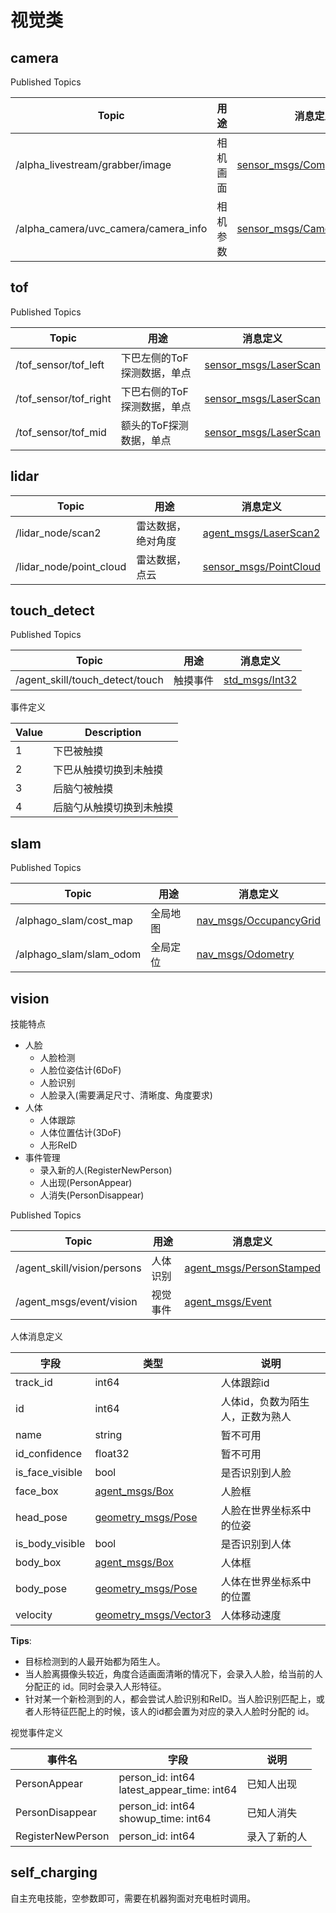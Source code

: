 # 视觉类

## camera

Published Topics

| Topic | 用途 | 消息定义 |
| --- | --- | --- |
| /alpha_livestream/grabber/image | 相机画面 | [sensor_msgs/CompressedImage](http://docs.ros.org/en/noetic/api/sensor_msgs/html/msg/CompressedImage.html) |
| /alpha_camera/uvc_camera/camera_info | 相机参数 | [sensor_msgs/CameraInfo](http://docs.ros.org/en/noetic/api/sensor_msgs/html/msg/CameraInfo.html) |

## tof

Published Topics

| Topic | 用途 | 消息定义 |
| --- | --- | --- |
| /tof_sensor/tof_left | 下巴左侧的ToF探测数据，单点 | [sensor_msgs/LaserScan](http://docs.ros.org/en/noetic/api/sensor_msgs/html/msg/LaserScan.html) |
| /tof_sensor/tof_right | 下巴右侧的ToF探测数据，单点 | [sensor_msgs/LaserScan](http://docs.ros.org/en/noetic/api/sensor_msgs/html/msg/LaserScan.html) |
| /tof_sensor/tof_mid | 额头的ToF探测数据，单点 | [sensor_msgs/LaserScan](http://docs.ros.org/en/noetic/api/sensor_msgs/html/msg/LaserScan.html) |

## lidar

| Topic | 用途 | 消息定义 |
| --- | --- | --- |
| /lidar_node/scan2 | 雷达数据，绝对角度 | [agent_msgs/LaserScan2](http://docs.ros.org/en/noetic/api/sensor_msgs/html/msg/LaserScan.html) |
| /lidar_node/point_cloud | 雷达数据，点云 | [sensor_msgs/PointCloud](http://docs.ros.org/en/noetic/api/sensor_msgs/html/msg/PointCloud.html) |

## touch_detect

Published Topics

| Topic | 用途 | 消息定义 |
| --- | --- | --- |
| /agent_skill/touch_detect/touch | 触摸事件 | [std_msgs/Int32](http://docs.ros.org/en/noetic/api/std_msgs/html/msg/Int32.html) |

事件定义

|Value| Description|
|---|---|
|1 | 下巴被触摸 |
|2 | 下巴从触摸切换到未触摸 |
|3 | 后脑勺被触摸 |
|4 | 后脑勺从触摸切换到未触摸 |

## slam

Published Topics

| Topic | 用途 | 消息定义 |
| --- | --- | --- |
| /alphago_slam/cost_map | 全局地图 | [nav_msgs/OccupancyGrid](https://docs.ros.org/en/noetic/api/nav_msgs/html/msg/OccupancyGrid.html) |
| /alphago_slam/slam_odom | 全局定位 | [nav_msgs/Odometry](http://docs.ros.org/en/noetic/api/nav_msgs/html/msg/Odometry.html) |

## vision

技能特点

- 人脸
  - 人脸检测
  - 人脸位姿估计(6DoF)
  - 人脸识别
  - 人脸录入(需要满足尺寸、清晰度、角度要求)
- 人体
  - 人体跟踪
  - 人体位置估计(3DoF)
  - 人形ReID
- 事件管理
  - 录入新的人(RegisterNewPerson)
  - 人出现(PersonAppear)
  - 人消失(PersonDisappear)

Published Topics

| Topic | 用途 | 消息定义 |
| --- | --- | --- |
| /agent_skill/vision/persons | 人体识别 | [agent_msgs/PersonStamped](https://github.com/AlphaDogDeveloper/agentos_sdk/tree/master/agent_msgs/msg/PersonInfoStamped.msg) |
| /agent_msgs/event/vision | 视觉事件 | [agent_msgs/Event](https://github.com/AlphaDogDeveloper/agentos_sdk/tree/master/agent_msgs/msg/Event.msg) |

人体消息定义

| 字段 | 类型 |  说明 |
| -------------- | -------------- |-------------- |
| track_id | int64 | 人体跟踪id |
| id | int64 | 人体id，负数为陌生人，正数为熟人 |
| name | string | 暂不可用 |
| id_confidence | float32 | 暂不可用 |
| is_face_visible | bool | 是否识别到人脸 |
| face_box | [agent_msgs/Box](https://github.com/AlphaDogDeveloper/agentos_sdk/tree/master/agent_msgs/msg/Box.msg) | 人脸框 |
| head_pose | [geometry_msgs/Pose](http://docs.ros.org/en/noetic/api/geometry_msgs/html/msg/Pose.html) | 人脸在世界坐标系中的位姿 |
| is_body_visible | bool | 是否识别到人体 |
| body_box | [agent_msgs/Box](https://github.com/AlphaDogDeveloper/agentos_sdk/tree/master/agent_msgs/msg/Box.msg) | 人体框 |
| body_pose | [geometry_msgs/Pose](http://docs.ros.org/en/noetic/api/geometry_msgs/html/msg/Pose.html) | 人体在世界坐标系中的位置 |
| velocity | [geometry_msgs/Vector3](http://docs.ros.org/en/melodic/api/geometry_msgs/html/msg/Vector3.html) | 人体移动速度 |

**Tips**:

- 目标检测到的人最开始都为陌生人。
- 当人脸离摄像头较近，角度合适画面清晰的情况下，会录入人脸，给当前的人分配正的 id。同时会录入人形特征。
- 针对某一个新检测到的人，都会尝试人脸识别和ReID。当人脸识别匹配上，或者人形特征匹配上的时候，该人的id都会置为对应的录入人脸时分配的 id。

视觉事件定义

| 事件名 | 字段 | 说明 |
| -------------- | -------------- |-------------- |
| PersonAppear | person_id: int64<br>latest_appear_time: int64 | 已知人出现 |
| PersonDisappear | person_id: int64<br>showup_time: int64 | 已知人消失 |
| RegisterNewPerson | person_id: int64 | 录入了新的人 |

## self_charging

自主充电技能，空参数即可，需要在机器狗面对充电桩时调用。
